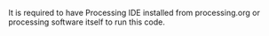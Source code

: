 It is required to have Processing IDE installed from processing.org or processing software itself to run this code.
